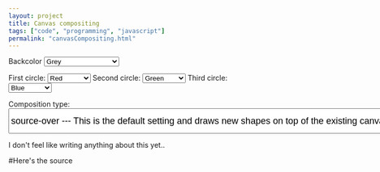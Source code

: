 ```yaml
---
layout: project
title: Canvas compositing
tags: ["code", "programming", "javascript"]
permalink: "canvasCompositing.html"
---
```

Backcolor <select id="backcolor">
	<option value="grey">Grey</option>
	<option value="black">Black</option>
	<option value="white">White</option>
	<option value="yellow">Yellow</option>
	<option value="none">Just clear the canvas</option>

</select>

First circle: <select id="one" >
		<option value="red">Red</option>
		<option value="green">Green</option>
		<option value="blue">Blue</option>
		<option value="yellow">Yellow</option>
		<option value="gradient1">Gradient 1</option>
		<option value="gradient2">Gradient 2</option>
		<option value="gradient3">Gradient 3</option>
</select> Second circle: <select id="two" >
	<option value="green">Green</option>
	<option value="red">Red</option>
	<option value="blue">Blue</option>
	<option value="yellow">Yellow</option>
	option value="gradient1">Gradient 1</option>
	<option value="gradient2">Gradient 2</option>
	<option value="gradient3">Gradient 3</option>
</select> Third circle: <select id="three" >
	<option value="blue">Blue</option>
	<option value="red">Red</option>
	<option value="green">Green</option>
	<option value="yellow">Yellow</option>
	<option value="gradient1">Gradient 1</option>
	<option value="gradient2">Gradient 2</option>
	<option value="gradient3">Gradient 3</option>
</select>

Composition type: <select id="composite" style="height: 50px;font-size: large;">
	<option value="source-over"> source-over --- This is the default setting and draws new shapes on top of the existing canvas content. </option>
	<option value="source-in"> source-in --- The new shape is drawn only where both the new shape and the destination canvas overlap. Everything else is made transparent. </option>
	<option value="source-out"> source-out --- The new shape is drawn where it doesn't overlap the existing canvas content. </option>
	<option value="source-atop"> source-atop --- The new shape is only drawn where it overlaps the existing canvas content. </option>
	<option value="destination-over"> destination-over --- New shapes are drawn behind the existing canvas content. </option>
	<option value="destination-in"> destination-in --- The existing canvas content is kept where both the new shape and existing canvas content overlap. Everything else is made transparent. </option>
	<option value="destination-out"> destination-out --- The existing content is kept where it doesn't overlap the new shape. </option>
	<option value="destination-atop"> destination-atop --- The existing canvas is only kept where it overlaps the new shape. The new shape is drawn behind the canvas content. </option>
	<option value="lighter"> lighter --- Where both shapes overlap the color is determined by adding color values. </option>
	<option value="copy"> copy --- Only the existing canvas is present. </option>
	<option value="xor"> xor --- Shapes are made transparent where both overlap and drawn normal everywhere else. </option>
	<option value="multiply"> multiply --- The pixels are of the top layer are multiplied with the corresponding pixel of the bottom layer. A darker picture is the result. </option>
	<option value="screen"> screen --- The pixels are inverted, multiplied, and inverted again. A lighter picture is the result (opposite of multiply) </option>
	<option value="overlay"> overlay --- A combination of multiply and screen. Dark parts on the base layer become darker, and light parts become lighter. </option>
	<option value="darken"> darken --- Retains the darkest pixels of both layers. </option>
	<option value="lighten"> lighten --- Retains the lightest pixels of both layers. </option>
	<option value="color-dodge"> color-dodge --- Divides the bottom layer by the inverted top layer. </option>
	<option value="color-burn"> color-burn --- Divides the inverted bottom layer by the top layer, and then inverts the result. </option>
	<option value="hard-light"> hard-light --- A combination of multiply and screen like overlay, but with top and bottom layer swapped. </option>
	<option value="soft-light"> soft-light --- A softer version of hard-light. Pure black or white does not result in pure black or white. </option>
	<option value="difference"> difference --- Subtracts the bottom layer from the top layer or the other way round to always get a positive value. </option>
	<option value="exclusion"> exclusion --- Like difference, but with lower contrast. </option>
	<option value="hue"> hue --- Preserves the luma and chroma of the bottom layer, while adopting the hue of the top layer. </option>
	<option value="saturation"> saturation --- Preserves the luma and hue of the bottom layer, while adopting the chroma of the top layer. </option>
	<option value="color"> color --- Preserves the luma of the bottom layer, while adopting the hue and chroma of the top layer. </option>
	<option value="luminosity"> luminosity --- Preserves the hue and chroma of the bottom layer, while adopting the luma of the top layer. </option>
</select>

<canvas id="canvas1" width="450px" height="400px">
<script src="/public/js/compositeCanvas.js"></script>



I don't feel like writing anything about this yet..

#Here's the source
```javascript
var ctx1 = document.getElementById("canvas1").getContext("2d");
var op = "source-over";
var int = 3000;
var interval = setInterval(function () { return draw(op, int); }, int);
var backcolor = "grey";
var color1 = "red";
var color2 = "green";
var color3 = "blue";
addSelectListener("composite", function (v) {
    op = v;
    clearInterval(interval);
    interval = setInterval(function () { return draw(op, int); }, int);
});
addSelectListener("backcolor", function (v) { return backcolor = v; });
addSelectListener("one", function (v) { return color1 = v; });
addSelectListener("two", function (v) { return color2 = v; });
addSelectListener("three", function (v) { return color3 = v; });
function addSelectListener(id, cb) {
    document
        .getElementById(id)
        .addEventListener("change", function (evt) { return cb(evt.srcElement.value); });
}
function drawCirc(ctx, coord, r, color) {
    setColor(ctx, color);
    ctx.beginPath();
    ctx.arc(coord[0], coord[1], r, 0, 2 * Math.PI, false);
    ctx.fill();
}
function draw(op, time) {
    var sideLength = 150, halfLength = sideLength / 2, base = sideLength, first = [base + 0, base + 0], second = [base + sideLength, base + 0], third = [base + halfLength, base + (halfLength * Math.sqrt(2))];
    clear(ctx1);
    ctx1.globalCompositeOperation = op;
    setTimeout(function () { return drawCirc(ctx1, first, halfLength * 3 / 2, color1); }, time / 4);
    setTimeout(function () { return drawCirc(ctx1, second, halfLength * 3 / 2, color2); }, time / 2);
    setTimeout(function () { return drawCirc(ctx1, third, halfLength * 3 / 2, color3); }, time * (3 / 4));
}
function setColor(ctx, col) {
    if (col == "gradient1") {
        var grd = ctx.createRadialGradient(238, 50, 10, 238, 50, 300);
        grd.addColorStop(0, '#f51710');
        grd.addColorStop(1, '#ffed00');
        ctx.fillStyle = grd;
    }
    else if (col == "gradient2") {
        var grd = ctx.createRadialGradient(238, 50, 10, 238, 50, 300);
        grd.addColorStop(0, '#38632f');
        grd.addColorStop(1, '#bdff00');
        ctx.fillStyle = grd;
    }
    else if (col == "gradient3") {
        var grd = ctx.createRadialGradient(238, 50, 10, 238, 50, 300);
        grd.addColorStop(0, '#27275c');
        grd.addColorStop(1, '#00ffe0');
        ctx.fillStyle = grd;
    }
    else if (col != "none") {
        ctx.fillStyle = col;
    }
}
function clear(ctx) {
    ctx.globalCompositeOperation = "source-over";
    setColor(ctx, backcolor);
    if (backcolor == "none")
        ctx.canvas.width = ctx.canvas.width;
    else
        ctx.fillRect(0, 0, ctx.canvas.width, ctx.canvas.height);
}

```
